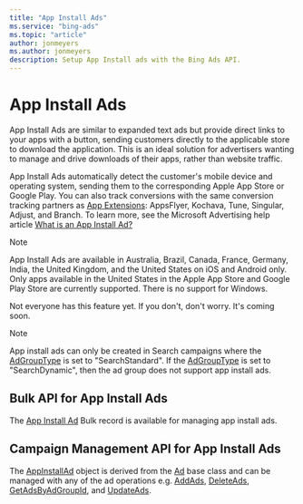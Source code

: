 ```yaml
---
title: "App Install Ads"
ms.service: "bing-ads"
ms.topic: "article"
author: jonmeyers
ms.author: jonmeyers
description: Setup App Install ads with the Bing Ads API.
---
```

# App Install Ads
App Install Ads are similar to expanded text ads but provide direct links to your apps with a button, sending customers directly to the applicable store to download the application. This is an ideal solution for advertisers wanting to manage and drive downloads of their apps, rather than website traffic.

App Install Ads automatically detect the customer's mobile device and operating system, sending them to the corresponding Apple App Store or Google Play. You can also track conversions with the same conversion tracking partners as [App Extensions](ad-extensions.md): AppsFlyer, Kochava, Tune, Singular, Adjust, and Branch. To learn more, see the Microsoft Advertising help article [What is an App Install Ad?](https://help.ads.microsoft.com/#apex/3/en/56836/0)

> [!NOTE]
> App Install Ads are available in Australia, Brazil, Canada, France, Germany, India, the United Kingdom, and the United States on iOS and Android only. Only apps available in the United States in the Apple App Store and Google Play Store are currently supported. There is no support for Windows.
>
> Not everyone has this feature yet. If you don't, don't worry. It's coming soon.  

> [!NOTE]
> App install ads can only be created in Search campaigns where the [AdGroupType](../campaign-management-service/adgroup.md#adgrouptype) is set to "SearchStandard". If the [AdGroupType](../campaign-management-service/adgroup.md#adgrouptype) is set to "SearchDynamic", then the ad group does not support app install ads.  

## <a name="bulk"></a>Bulk API for App Install Ads
The [App Install Ad](../bulk-service/app-install-ad.md) Bulk record is available for managing app install ads.

## <a name="campaign"></a>Campaign Management API for App Install Ads
The [AppInstallAd](../campaign-management-service/appinstallad.md) object is derived from the [Ad](../campaign-management-service/ad.md) base class and can be managed with any of the ad operations e.g. [AddAds](../campaign-management-service/addads.md), [DeleteAds](../campaign-management-service/deleteads.md), [GetAdsByAdGroupId](../campaign-management-service/getadsbyadgroupid.md), and [UpdateAds](../campaign-management-service/updateads.md). 
